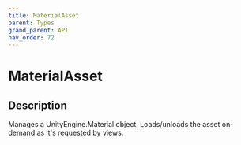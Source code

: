 ```yaml
---
title: MaterialAsset
parent: Types
grand_parent: API
nav_order: 72
---
```


# MaterialAsset

## Description

Manages a UnityEngine.Material object. Loads/unloads the asset on-demand as it's requested by views.
